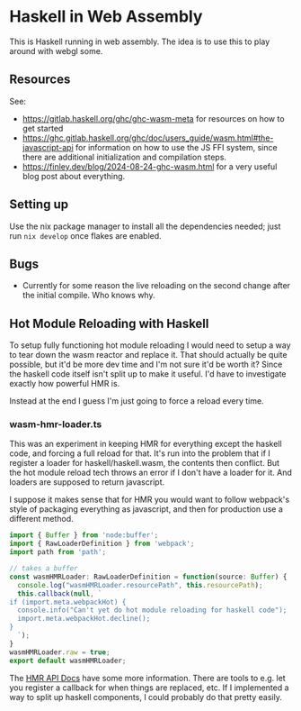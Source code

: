 # Haskell in Web Assembly
This is Haskell running in web assembly. The idea is to use this to play around
with webgl some.

## Resources
See:

- https://gitlab.haskell.org/ghc/ghc-wasm-meta for resources on how to get
  started
- https://ghc.gitlab.haskell.org/ghc/doc/users_guide/wasm.html#the-javascript-api
  for information on how to use the JS FFI system, since there are additional
  initialization and compilation steps.
- https://finley.dev/blog/2024-08-24-ghc-wasm.html
  for a very useful blog post about everything.

## Setting up
Use the nix package manager to install all the dependencies needed; just run
`nix develop` once flakes are enabled.

## Bugs
- Currently for some reason the live reloading on the second change after the
  initial compile. Who knows why.

## Hot Module Reloading with Haskell
To setup fully functioning hot module reloading I would need
to setup a way to tear down the wasm reactor and replace it. That should
actually be quite possible, but it'd be more dev time and I'm not sure it'd be
worth it? Since the haskell code itself isn't split up to make it useful. I'd
have to investigate exactly how powerful HMR is.

Instead at the end I guess I'm just going to force a reload every time.

### wasm-hmr-loader.ts
This was an experiment in keeping HMR for everything except
the haskell code, and forcing a full reload for that.
It's run into the problem that if I register a loader for
haskell/haskell.wasm, the contents then conflict. But the
hot module reload tech throws an error if I don't have
a loader for it. And loaders are supposed to return javascript.

I suppose it makes sense that for HMR you would want to follow
webpack's style of packaging everything as javascript, and then
for production use a different method.
```typescript
import { Buffer } from 'node:buffer';
import { RawLoaderDefinition } from 'webpack';
import path from 'path';

// takes a buffer
const wasmHMRLoader: RawLoaderDefinition = function(source: Buffer) {
  console.log("wasmHMRLoader.resourcePath", this.resourcePath);
  this.callback(null, `
if (import.meta.webpackHot) {
  console.info("Can't yet do hot module reloading for haskell code");
  import.meta.webpackHot.decline();
}
  `);
}
wasmHMRLoader.raw = true;
export default wasmHMRLoader;
```

The [HMR API Docs](https://webpack.js.org/api/hot-module-replacement/)
have some more information. There are tools to e.g. let you register
a callback for when things are replaced, etc. If I implemented a way
to split up haskell components, I could probably do that pretty easily.
